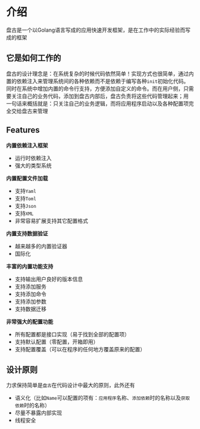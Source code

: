 # 介绍

盘古是一个以Golang语言写成的应用快速开发框架，是在工作中的实际经验而写成的框架

## 它是如何工作的

盘古的设计理念是：在系统复杂的时候代码依然简单！实现方式也很简单，通过内置的依赖注入来管理系统间的各种依赖而不是依赖于编写各种`init`初始化代码。
同时在系统中增加内置的命令行支持，方便添加自定义的命令。而在用户侧，只需要关注自己的业务代码，添加到盘古内部后，盘古负责将这些代码管理起来；用 一句话来概括就是：只关注自己的业务逻辑，而将应用程序启动以及各种配置项完全交给盘古来管理

## Features

**内置依赖注入框架**

- 运行时依赖注入
- 强大的类型系统

**内置配置文件加载**

- 支持`Yaml`
- 支持`Toml`
- 支持`Json`
- 支持`XML`
- 非常容易扩展支持其它配置格式

**内置支持数据验证**

- 越来越多的内置验证器
- 国际化

**丰富的内置功能支持**

- 支持输出用户良好的版本信息
- 支持添加服务
- 支持添加命令
- 支持添加参数
- 支持数据迁移

**非常强大的配置功能**

- 所有配置都是接口实现（易于找到全部的配置项）
- 支持默认配置（零配置，开箱即用）
- 支持配置覆盖（可以在程序的任何地方覆盖原来的配置）

## 设计原则

力求保持简单是`盘古`在代码设计中最大的原则，此外还有

- 语义化（比如`Name`可以配置的项有：`应用程序`名称、`添加依赖`时的名称以及`获取依赖`时的名称）
- 尽量不暴露内部实现
- 线程安全
